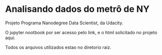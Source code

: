 # Analisando dados do metrô de NY

Projeto Programa Nanodegree Data Scientist, da Udacity.

O jupyter nootbook por ser acesso pelo link, e o html solicitado no projeto aqui.

Todos os arquivos utilizados estao no diretorio raiz.
